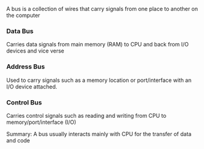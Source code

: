 A bus is a collection of wires that carry signals from one place to another on the computer

### Data Bus
Carries data signals from main memory (RAM) to CPU and back from I/O devices and vice verse

### Address Bus
Used to carry signals such as a memory location or port/interface with an I/O device attached.

### Control Bus
Carries control signals such as reading and writing from CPU to memory/port/interface (I/O)

Summary: A bus usually interacts mainly with CPU for the transfer of data and code